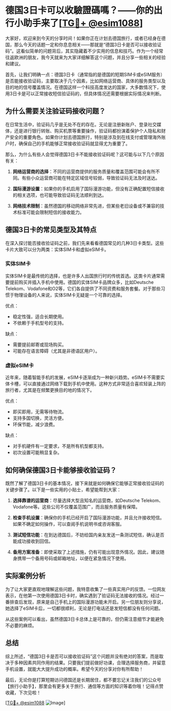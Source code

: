 # 德国3日卡可以收驗證碼嗎？——你的出行小助手来了[[TG💪+ @esim1088](https://t.me/s/esim1088)]

大家好，欢迎来到今天的分享时间！如果你正在计划去德国旅行，或者已经身在德国，那么今天的话题一定和你息息相关——那就是“德国3日卡是否可以接收验证码”。这看似简单的问题背后，其实隐藏着不少实用的信息和技巧。作为一个经常往返欧洲的朋友，我今天就来为大家详细解答这个问题，并且分享一些相关的经验和建议。

首先，让我们明确一点：德国3日卡（通常指的是德国的短期SIM卡或eSIM服务）是否能接收验证码，主要取决于几个因素，比如网络运营商、具体的服务类型以及目的地的信号覆盖情况。在德国这样一个科技高度发达的国家，大多数情况下，使用3日卡是可以正常接收短信验证码的，但具体情况还需要根据实际情况来判断。

## 为什么需要关注验证码接收问题？

在日常生活中，验证码几乎是无处不在的存在。无论是注册新账户、登录社交媒体，还是进行银行转账、购买机票等重要操作，验证码都扮演着保护个人隐私和财产安全的重要角色。如果你计划去德国旅行，特别是涉及到在线支付或管理海外账户时，确保自己的手机能够正常接收验证码就显得尤为重要了。

那么，为什么有些人会觉得德国3日卡不能接收验证码呢？这可能与以下几个原因有关：

1. **网络运营商的选择**：不同的运营商提供的服务质量和覆盖范围可能会有所不同。有些小众运营商可能在特定区域信号较弱，导致验证码无法及时送达。
   
2. **国际漫游设置**：如果你的手机启用了国际漫游功能，但没有正确配置短信接收的相关选项，也可能导致验证码无法顺利到达。

3. **网络技术限制**：虽然德国的移动网络非常先进，但某些老旧设备或不兼容的技术标准可能会限制短信的接收能力。

## 德国3日卡的常见类型及其特点

在深入探讨能否接收验证码之前，我们先来看看德国常见的几种3日卡类型。这些卡片大致可以分为两类：实体SIM卡和虚拟eSIM卡。

### 实体SIM卡

实体SIM卡是最传统的选择，也是许多人出国旅行时的传统首选。这类卡片通常需要提前购买并插入手机中使用。德国的实体SIM卡品牌众多，比如Deutsche Telekom、Vodafone和O2等，它们各自提供了不同资费和服务套餐。对于那些习惯于物理设备的人来说，实体SIM卡无疑是一个可靠的选择。

优点：
- 稳定性强，适合长期使用。
- 不依赖于手机型号的支持。

缺点：
- 需要提前邮寄或现场购买。
- 可能存在语言障碍（尤其是非德语区用户）。

### 虚拟eSIM卡

近年来，随着智能手机的发展，eSIM卡逐渐成为一种新兴趋势。eSIM卡不需要实体卡槽，可以直接通过网络下载到手机中使用。这种方式非常适合喜欢轻装上阵的旅行者，尤其是在频繁更换目的地的情况下。

优点：
- 即买即用，无需等待物流。
- 支持多国切换，灵活方便。
- 环保节能，减少浪费。

缺点：
- 对手机硬件有一定要求，不是所有机型都支持。
- 初次设置可能稍显复杂。

## 如何确保德国3日卡能够接收验证码？

既然了解了德国3日卡的基本情况，接下来就是如何确保它能够正常接收验证码的关键步骤了。以下是一些实用的小贴士，希望能帮到大家：

1. **选择靠谱的运营商**：尽量选择大型且知名的运营商，如Deutsche Telekom、Vodafone等。这些公司不仅覆盖范围广，而且服务质量有保障。

2. **检查手机设置**：确保你的手机已经开启了国际漫游功能，并且允许接收短信。如果不确定如何操作，可以查阅手机说明书或咨询客服。

3. **测试短信功能**：在到达德国后，不妨给国内亲友发送一条测试短信，确认是否能成功接收到回信。

4. **备用方案准备**：即使采取了上述措施，仍有可能出现意外情况。因此，建议随身携带一个备用号码或邮箱地址，以便在紧急情况下使用。

## 实际案例分析

为了让大家更直观地理解这些问题，我特意收集了一些真实用户的反馈。一位网友表示，在他第一次使用德国3日卡时，确实遇到了验证码无法接收的情况。经过一番排查后发现，原来是自己手机上的国际漫游功能未开启。另一位朋友则分享说，她选择了eSIM卡后，一切都很顺利，无论是打电话还是发短信都没有任何问题。

从这些案例可以看出，虽然德国3日卡总体上是可靠的，但仍需注意细节才能避免不必要的麻烦。

## 总结

综上所述，“德国3日卡是否可以接收验证码”这个问题并没有绝对的答案，而是取决于多种因素共同作用的结果。只要我们提前做好功课，合理选择服务商，并留意手机设置，就能大大提升成功的概率。希望今天的分享对你有所帮助！

最后，无论你是打算短期访问德国还是长期居住，都不要忘记关注我们的公众号【旅行小助手】，那里会有更多关于旅行、通信等方面的知识等着你哦！记得点赞收藏，下次见啦！

[[TG💪+ @esim1088](https://t.me/s/esim1088) ![Image](https://i.postimg.cc/4NQfJmqS/Snipaste-2025-05-13-00-14-12.png)]